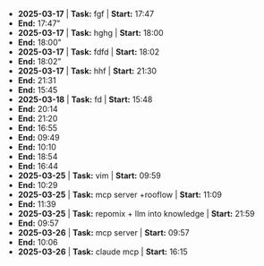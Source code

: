 

- **2025-03-17** | **Task:** fgf | **Start:** 17:47 
 - **End:** 17:47"
- **2025-03-17** | **Task:** hghg | **Start:** 18:00 
 - **End:** 18:00"
- **2025-03-17** | **Task:** fdfd | **Start:** 18:02 
 - **End:** 18:02"
- **2025-03-17** | **Task:** hhf | **Start:** 21:30
 - **End:** 21:31
 - **End:** 15:45
- **2025-03-18** | **Task:** fd | **Start:** 15:48 
 - **End:** 20:14
 - **End:** 21:20
 - **End:** 16:55
 - **End:** 09:49
 - **End:** 10:10
 - **End:** 18:54
 - **End:** 16:44
- **2025-03-25** | **Task:** vim  | **Start:** 09:59 
 - **End:** 10:29
- **2025-03-25** | **Task:** mcp server +rooflow | **Start:** 11:09 
 - **End:** 11:39
- **2025-03-25** | **Task:** repomix + llm into knowledge | **Start:** 21:59 
 - **End:** 09:57
- **2025-03-26** | **Task:** mcp server | **Start:** 09:57 
 - **End:** 10:06
- **2025-03-26** | **Task:** claude mcp | **Start:** 16:15 